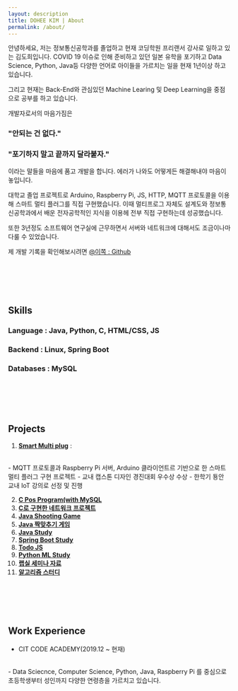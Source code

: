 ```yaml
---
layout: description
title: DOHEE KIM | About
permalink: /about/
---
```


안녕하세요, 저는 정보통신공학과를 졸업하고 현재 코딩학원 프리랜서 강사로 일하고 있는 김도희입니다.
COVID 19 이슈로 인해 준비하고 있던 일본 유학을 포기하고 Data Science, Python, Java등 다양한 언어로 아이들을 가르치는 일을 현재 1년이상 하고 있습니다.

그리고 현재는 Back-End와 관심있던 Machine Learing 및 Deep Learning을 중점으로 공부를 하고 있습니다. 

개발자로서의 마음가짐은 

### **"안되는 건 없다."**
### **"포기하지 말고 끝까지 달라붙자."**

이라는 말들을 마음에 품고 개발을 합니다.
에러가 나와도 어떻게든 해결해내야 마음이 놓입니다.

대학교 졸업 프로젝트로 Arduino, Raspberry Pi, JS, HTTP, MQTT 프로토콜을 이용해 스마트 멀티 플러그를 직접 구현했습니다.
이때 멀티프로그 자체도 설계도와 정보통신공학과에서 배운 전자공학적인 지식을 이용헤 전부 직접 구현하는데 성공했습니다. 

또한 3년정도 소프트웨어 연구실에 근무하면서 서버와 네트워크에 대해서도 조금이나마 다룰 수 있었습니다.

제 개발 기록을 확인해보시려면 [@이쪽 : Github](https://github.com/Slowth-KIM)

<br>
<br>
<br>
<br>

## Skills

### Language : Java, Python, C, HTML/CSS, JS

### Backend : Linux, Spring Boot

### Databases : MySQL

<br>
<br>
<br>
<br>

## Projects

1.  [**Smart Multi plug**](https://github.com/Slowth-KIM/univ-csProject/tree/main/Smart%20Multi%20Plug%20Implement) :
<br>
    - MQTT 프로토콜과 Raspberry Pi 서버, Arduino 클라이언트르 기반으로 한 스마트 멀티 플러그 구현 프로젝트 
    - 교내 캡스톤 디자인 경진대회 우수상 수상 
    - 한학기 둉안 교내 IoT 강의로 선정 및 진행 
    
2.  [**C Pos Program(with MySQL**](https://github.com/Slowth-KIM/univ-csProject/tree/main/DB%2BC_POS%20Implement)
3.  [**C로 구현한 네트워크 프로젝트**](https://github.com/Slowth-KIM/univ-csProject/tree/main/Network%20Implement)
4.  [**Java Shooting Game**](https://github.com/Slowth-KIM/univ-csProject/tree/main/JAVA%20Implement/Shooting%20Game)
5.  [**Java 짝맞추기 게임**](https://github.com/Slowth-KIM/univ-csProject/tree/main/JAVA%20Implement/Final%20Test)
6.  [**Java Study**](https://github.com/Slowth-KIM/univ-csProject/tree/main/JAVA%20Implement)
7.  [**Spring Boot Study**](https://github.com/Slowth-KIM/Springboot-study)
8.  [**Todo JS**](https://github.com/Slowth-KIM/vanillaJS-study/tree/main/todoJS)
9.  [**Python ML Study**](https://github.com/Slowth-KIM/ML-workspace)
10. [**랩실 세미나 자료**](https://github.com/Slowth-KIM/univ-csProject/tree/main/Seminar%20PPT)
11. [**알고리즘 스터디**](https://github.com/Slowth-KIM/Algorithm)

<br>
<br>
<br>
<br>


## Work Experience

- CIT CODE ACADEMY(2019.12 ~ 현재)
<br>
    - Data Sciecnce, Computer Science, Python, Java, Raspberry Pi 를 중심으로 초등학생부터 성인까지 다양한 연령층을 가르치고 있습니다. 
